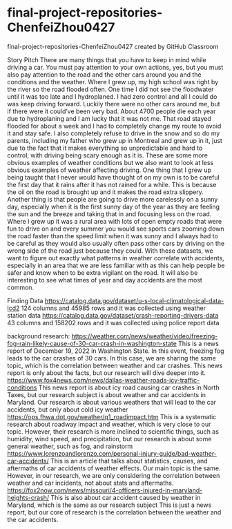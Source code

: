 # final-project-repositories-ChenfeiZhou0427
final-project-repositories-ChenfeiZhou0427 created by GitHub Classroom

Story Pitch
There are many things that you have to keep in mind while driving a car. You must pay attention to your own actions, yes, but you must also pay attention to the road and the other cars around you and the conditions and the weather. Where I grew up, my high school was right by the river so the road flooded often. One time I did not see the floodwater until it was too late and I hydroplaned. I had zero control and all I could do was keep driving forward. Luckily there were no other cars around me, but if there were it could’ve been very bad. About 4700 people die each year due to hydroplaning and I am lucky that it was not me. That road stayed flooded for about a week and I had to completely change my route to avoid it and stay safe. I also completely refuse to drive in the snow and so do my parents, including my father who grew up in Montreal and grew up in it, just due to the fact that it makes everything so unpredictable and hard to control, with driving being scary enough as it is. These are some more obvious examples of weather conditions but we also want to look at less obvious examples of weather affecting driving. One thing that I grew up being taught that I never would have thought of on my own is to be careful the first day that it rains after it has not rained for a while. This is because the oil on the road is brought up and it makes the road extra slippery. Another thing is that people are going to drive more carelessly on a sunny day, especially when it is the first sunny day of the year as they are feeling the sun and the breeze and taking that in and focusing less on the road. Where I grew up it was a rural area with lots of open empty roads that were fun to drive on and every summer you would see sports cars zooming down the road faster than the speed limit when it was sunny and I always had to be careful as they would also usually often pass other cars by driving on the wrong side of the road just because they could. With these datasets, we want to figure out exactly what patterns in weather correlate with accidents, especially in an area that we are less familiar with as this can help people be safer and know when to be extra vigilant on the road. It will also be interesting to see what times of year and day accidents are the most common.


Finding Data
https://catalog.data.gov/dataset/u-s-local-climatological-data-lcd2
124 columns and 45985 rows and it was collected using weather station data
https://catalog.data.gov/dataset/crash-reporting-drivers-data
43 columns and 158202 rows and it was collected using police report data



background research:
https://weather.com/news/weather/video/freezing-fog-rain-likely-cause-of-30-car-crash-in-washington-state
This is a news report of December 19, 2022 in Washington State. In this event, freezing fog leads to the car crashes of 30 cars. In this case, we are sharing the same topic, which is the correlation between weather and car crashes.
This news report is only about the facts, but our research will dive deeper into it.
https://www.fox4news.com/news/dallas-weather-roads-icy-traffic-conditions
This news report is about icy road causing car crashes in North Taxes, but our research subject is about weather and car accidents in Maryland.
Our research is about various weathers that will lead to the car accidents, but only about cold icy weather
https://ops.fhwa.dot.gov/weather/q1_roadimpact.htm
This is a systematic research about roadway impact and weather, which is very close to our topic.
However, their research is more inclined to scientific things, such as humidity, wind speed, and precipitation, but our research is about some general weather, such as fog, and rainstorm
https://www.lorenzoandlorenzo.com/personal-injury-guide/bad-weather-car-accidents/
This is an article that talks about statistics, causes, and aftermaths of car accidents of weather effects. Our main topic is the same.
However, in our research, we are only considering the correlation between weather and car incidents, not about stats and aftermaths.
https://fox2now.com/news/missouri/4-officers-injured-in-maryland-heights-crash/
This is also about car accident caused by weather in Maryland, which is the same as our research subject
This is just a news report, but our core of research is the correlation between the weather and the car accidents. 
